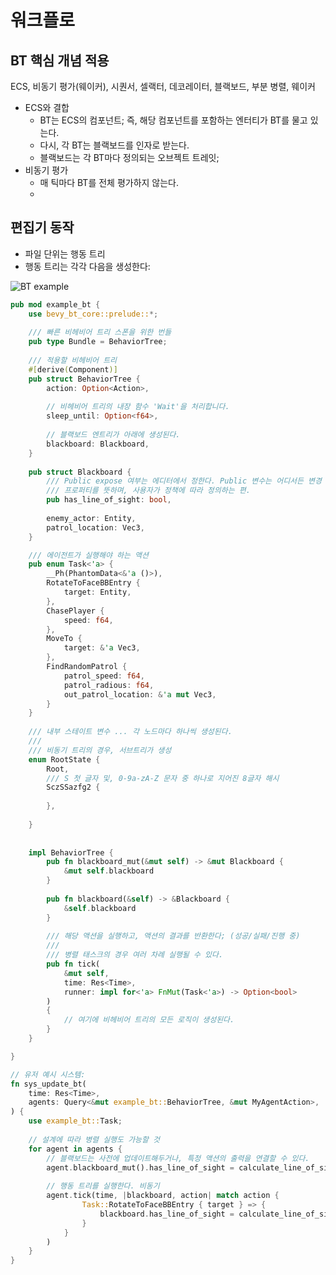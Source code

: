 # 워크플로

## BT 핵심 개념 적용

ECS, 비동기 평가(웨이커), 시퀀서, 셀랙터, 데코레이터, 블랙보드, 부분 병렬, 웨이커

- ECS와 결합
  - BT는 ECS의 컴포넌트; 즉, 해당 컴포넌트를 포함하는 엔터티가 BT를 물고 있는다.
  - 다시, 각 BT는 블랙보드를 인자로 받는다.
  - 블랙보드는 각 BT마다 정의되는 오브젝트 트레잇; 
- 비동기 평가
  - 매 틱마다 BT를 전체 평가하지 않는다.
  - 


## 편집기 동작

- 파일 단위는 행동 트리
- 행동 트리는 각각 다음을 생성한다:

![BT example](https://docs.unrealengine.com/5.0/Images/making-interactive-experiences/artificial-intelligence/behavior-trees/behavior-tree-overview/behavior-tree-overview-intro.webp)
	
```rust
pub mod example_bt {
	use bevy_bt_core::prelude::*;
	
	/// 빠른 비헤비어 트리 스폰을 위한 번들
	pub type Bundle = BehaviorTree;
	
	/// 적용할 비헤비어 트리
	#[derive(Component)]
	pub struct BehaviorTree {
		action: Option<Action>,
		
		// 비헤비어 트리의 내장 함수 'Wait'을 처리합니다.
		sleep_until: Option<f64>,
		
		// 블랙보드 엔트리가 아래에 생성된다.
		blackboard: Blackboard,
	}
	
	pub struct Blackboard {
		/// Public expose 여부는 에디터에서 정한다. Public 변수는 어디서든 변경 가능한 
		/// 프로퍼티를 뜻하며, 사용자가 정책에 따라 정의하는 편.
		pub has_line_of_sight: bool,
		
		enemy_actor: Entity,
		patrol_location: Vec3,
	}

	/// 에이전트가 실행해야 하는 액션
	pub enum Task<'a> {
		__Ph(PhantomData<&'a ()>),
		RotateToFaceBBEntry {
			target: Entity,
		},
		ChasePlayer {
			speed: f64,
		},
		MoveTo {
			target: &'a Vec3,
		},
		FindRandomPatrol {
			patrol_speed: f64,
			patrol_radious: f64,
			out_patrol_location: &'a mut Vec3,
		}
	}
	
	/// 내부 스테이트 변수 ... 각 노드마다 하나씩 생성된다.
	/// 
	/// 비동기 트리의 경우, 서브트리가 생성
	enum RootState {
		Root,
		/// S 첫 글자 및, 0-9a-zA-Z 문자 중 하나로 지어진 8글자 해시
		SczSSazfg2 {
			
		},
		
	}
	
	
	impl BehaviorTree {
		pub fn blackboard_mut(&mut self) -> &mut Blackboard {
			&mut self.blackboard
		}
		
		pub fn blackboard(&self) -> &Blackboard {
			&self.blackboard
		}
		
		/// 해당 액션을 실행하고, 액션의 결과를 반환한다; (성공/실패/진행 중)
		/// 
		/// 병렬 태스크의 경우 여러 차례 실행될 수 있다.
		pub fn tick(
			&mut self, 
			time: Res<Time>, 
			runner: impl for<'a> FnMut(Task<'a>) -> Option<bool>
		) 
		{
			// 여기에 비헤비어 트리의 모든 로직이 생성된다.
		}
	}

}

// 유저 예시 시스템:
fn sys_update_bt(
	time: Res<Time>,
	agents: Query<&mut example_bt::BehaviorTree, &mut MyAgentAction>,
) {
	use example_bt::Task;
	
	// 설계에 따라 병렬 실행도 가능할 것
	for agent in agents {
		// 블랙보드는 사전에 업데이트해두거나, 특정 액션의 출력을 연결할 수 있다.
		agent.blackboard_mut().has_line_of_sight = calculate_line_of_sight();
		
		// 행동 트리를 실행한다. 비동기 
		agent.tick(time, |blackboard, action| match action {
				Task::RotateToFaceBBEntry { target } => {
					blackboard.has_line_of_sight = calculate_line_of_sight();
				}
			}
		)
	}
}


```